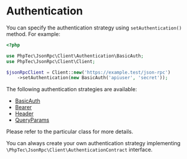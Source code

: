 Authentication
==============

You can specify the authentication strategy using `setAuthentication()` method.
For example:

```php
<?php

use PhpTec\JsonRpc\Client\Authentication\BasicAuth;
use PhpTec\JsonRpc\Client\Client;

$jsonRpcClient = Client::new('https://example.test/json-rpc')
    ->setAuthentication(new BasicAuth('apiuser', 'secret'));
```

The following authentication strategies are available:

* [BasicAuth](../src/Authentication/BasicAuth.php)
* [Bearer](../src/Authentication/Bearer.php)
* [Header](../src/Authentication/Header.php)
* [QueryParams](../src/Authentication/QueryParams.php)

Please refer to the particular class for more details.

You can always create your own authentication strategy implementing `\PhpTec\JsonRpc\Client\AuthenticationContract` interface.
